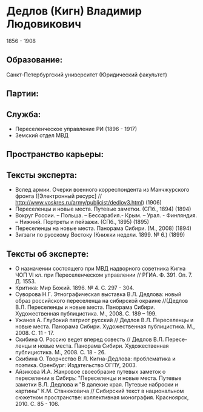 # Дедлов (Кигн) Владимир Людовикович
1856 - 1908

## Образование:
Санкт-Петербургский университет (Юридический факультет) 
## Партии:
## Служба:
* Переселенческое управление РИ (1896 - 1917) 
* Земский отдел МВД
## Пространство карьеры:
## Тексты эксперта:
* Вслед армии. Очерки военного корреспондента из Манчжурского фронта ([Электронный ресурс] // http://www.voskres.ru/army/publicist/dedlov3.html)  (1906) 
* Переселенцы и новые места. Путевые заметки. (СПб., 1894)  (1894) 
* Вокруг России. – Польша. – Бессарабия.- Крым. – Урал. -  Финляндия. – Нижний. Портреты и пейзажи. (СПб., 1895)  (1895) 
* Переселенцы на новые места. Панорама Сибири. (М., 2008)  (1894) 
* Зигзаги по русскому Востоку (Книжки недели. 1899. № 6.)  (1899) 
## Тексты об эксперте:
* О назначении состоящего при МВД надворного советника Кигна ЧОП VI кл. при Переселенческом управлении // РГИА. Ф. 391. Оп. 7. Д. 1553.
* Критика: Мир Божий. 1896. № 4. С. 297 - 304. 
* Суворова Н.Г. Этнографическая выставка В.Л. Дедлова: новый образ российского переселенца на сибирской окраине //(Дедлов В.Л. Переселенцы и новые места. Панорама Сибири. Художественная публицистика. М., 2008. С. 189 – 199.  
* Ужанов А. Глубокий патриот русский // Дедлов В.Л. Переселенцы и новые места. Панорама Сибири. Художественная публицистика. М., 2008. С. 11 - 17.
* Скибина О. Россию ведет вперед совесть // Дедлов В.Л. Пересе-ленцы и новые места. Панорама Сибири. Художественная публицистика. М., 2008. С. 18 - 26. 
* Скибина О. Творчество В.Л. Кигна-Дедлова: проблематика и поэтика. Оренбург: Издательство ОГПУ, 2003. 
* Айзикова И.А. Жанровое своеобразие путевых заметок о переселении в Сибирь: "Переселенцы и новые места. Путевые заметки В.Л. Дедлова и "В далекие края. Путевые наброски и картины" К.М. Станюковича // Сибирский текст в национальном сюжетном пространстве: коллективная монография. Красноярск, 2010. С. 85 - 106. 
